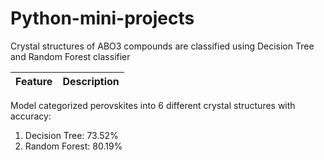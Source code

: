 # Python-mini-projects

Crystal structures of ABO3 compounds are classified using Decision Tree and Random Forest classifier

| Feature | Description |
|---------|-------------|

Model categorized perovskites into 6 different crystal structures with accuracy:
1. Decision Tree: 73.52%
2. Random Forest: 80.19%

